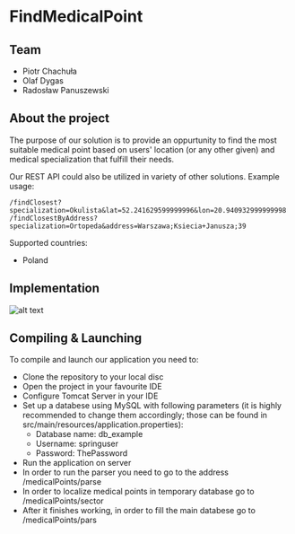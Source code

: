 # FindMedicalPoint
## Team
 - Piotr Chachuła
 - Olaf Dygas
 - Radosław Panuszewski
 
 ## About the project
 The purpose of our solution is to provide an oppurtunity to find the most suitable medical point based on users' location (or any other given) and medical specialization that fulfill their needs.
 
 Our REST API could also be utilized in variety of other solutions. 
 Example usage:
 ```
 /findClosest?specialization=Okulista&lat=52.241629599999996&lon=20.940932999999998
 /findClosestByAddress?specialization=Ortopeda&address=Warszawa;Ksiecia+Janusza;39
 ```
 Supported countries:
 - Poland
 
 ## Implementation
 ![alt text](https://imageshack.com/a/img923/5241/0mlV8p.png)
 
 ## Compiling & Launching
 To compile and launch our application you need to:
 - Clone the repository to your local disc
 - Open the project in your favourite IDE
 - Configure Tomcat Server in your IDE
 - Set up a databese using MySQL with following parameters (it is highly recommended to change them accordingly; those can be found in src/main/resources/application.properties):
      - Database name: db_example
      - Username: springuser
      - Password: ThePassword 
 - Run the application on server
 - In order to run the parser you need to go to the address /medicalPoints/parse
 - In order to localize medical points in temporary database go to /medicalPoints/sector
 - After it finishes working, in order to fill the main databese go to /medicalPoints/pars
 

